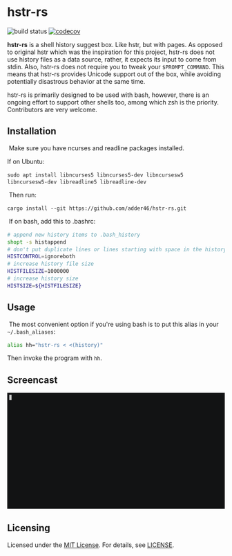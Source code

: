 # hstr-rs

![build status](https://github.com/adder46/hstr-rs/workflows/CI/badge.svg) [![codecov](https://codecov.io/gh/adder46/hstr-rs/branch/master/graph/badge.svg?token=0BZM100XU5)](https://codecov.io/gh/adder46/hstr-rs)

**hstr-rs** is a shell history suggest box. Like hstr, but with pages. As opposed to original hstr which was the inspiration for this project, hstr-rs does not use history files as a data source, rather, it expects its input to come from stdin. Also, hstr-rs does not require you to tweak your `$PROMPT_COMMAND`. This means that hstr-rs provides Unicode support out of the box, while avoiding potentially disastrous behavior at the same time.

hstr-rs is primarily designed to be used with bash, however, there is an ongoing effort to support other shells too, among which zsh is the priority. Contributors are very welcome.
​
## Installation
​
Make sure you have ncurses and readline packages installed.

If on Ubuntu:
​
```
sudo apt install libncurses5 libncurses5-dev libncursesw5 libncursesw5-dev libreadline5 libreadline-dev
```
​
Then run:
​
```
cargo install --git https://github.com/adder46/hstr-rs.git
```
​
If on bash, add this to .bashrc:

```bash
# append new history items to .bash_history
shopt -s histappend 
# don't put duplicate lines or lines starting with space in the history
HISTCONTROL=ignoreboth
# increase history file size
HISTFILESIZE=1000000
# increase history size
HISTSIZE=${HISTFILESIZE}
```

## Usage
​
The most convenient option if you're using bash is to put this alias in your `~/.bash_aliases`:

```sh
alias hh="hstr-rs < <(history)"
```

Then invoke the program with `hh`.

## Screencast

![screenshot](hstr-rs.gif)


## Licensing

Licensed under the [MIT License](https://opensource.org/licenses/MIT). For details, see [LICENSE](https://github.com/adder46/hstr-rs/blob/master/LICENSE).
